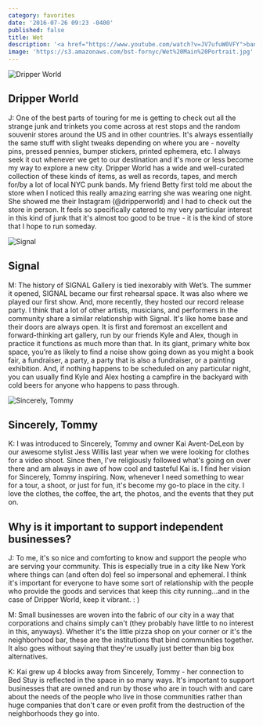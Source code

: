 ```yaml
---
category: favorites
date: '2016-07-26 09:23 -0400'
published: false
title: Wet
description: '<a href="https://www.youtube.com/watch?v=JV7ufuW0VFY">band</a>'
image: 'https://s3.amazonaws.com/bst-fornyc/Wet%20Main%20Portrait.jpg'
---
```

![Dripper World](https://s3.amazonaws.com/bst-fornyc/Wet%20Dripper%20World.jpg)
## Dripper World
J: One of the best parts of touring for me is getting to check out all the strange junk and trinkets you come across at rest stops and the random souvenir stores around the US and in other countries. It's always essentially the same stuff with slight tweaks depending on where you are - novelty pins, pressed pennies, bumper stickers, printed ephemera, etc. I always seek it out whenever we get to our destination and it's more or less become my way to explore a new city. Dripper World has a wide and well-curated collection of these kinds of items, as well as records, tapes, and merch for/by a lot of local NYC punk bands. My friend Betty first told me about the store when I noticed this really amazing earring she was wearing one night. She showed me their Instagram (@dripperworld) and I had to check out the store in person. It feels so specifically catered to my very particular interest in this kind of junk that it's almost too good to be true - it is the kind of store that I hope to run someday.

![Signal](https://s3.amazonaws.com/bst-fornyc/Wet%20Signal.jpg)
## Signal
M: The history of SIGNAL Gallery is tied inexorably with Wet’s. The summer it opened, SIGNAL became our first rehearsal space. It was also where we played our first show. And, more recently, they hosted our record release party. I think that a lot of other artists, musicians, and performers in the community share a similar relationship with Signal. It's like home base and their doors are always open. It is first and foremost an excellent and forward-thinking art gallery, run by our friends Kyle and Alex, though in practice it functions as much more than that. In its giant, primary white box space, you’re as likely to find a noise show going down as you might a book fair, a fundraiser, a party, a party that is also a fundraiser, or a painting exhibition. And, if nothing happens to be scheduled on any particular night, you can usually find Kyle and Alex hosting a campfire in the backyard with cold beers for anyone who happens to pass through.

![Sincerely, Tommy](https://s3.amazonaws.com/bst-fornyc/Wet%20Sincerely%20Tommy.jpg)
## Sincerely, Tommy
K: I was introduced to Sincerely, Tommy and owner Kai Avent-DeLeon by our awesome stylist Jess Willis last year when we were looking for clothes for a video shoot. Since then, I've religiously followed what's going on over there and am always in awe of how cool and tasteful Kai is. I find her vision for Sincerely, Tommy inspiring. Now, whenever I need something to wear for a tour, a shoot, or just for fun, it's become my go-to place in the city. I love the clothes, the coffee, the art, the photos, and the events that they put on.

## Why is it important to support independent businesses?
J: To me, it's so nice and comforting to know and support the people who are serving your community. This is especially true in a city like New York where things can (and often do) feel so impersonal and ephemeral. I think it's important for everyone to have some sort of relationship with the people who provide the goods and services that keep this city running...and in the case of Dripper World, keep it vibrant. : )

M: Small businesses are woven into the fabric of our city in a way that corporations and chains simply can't (they probably have little to no interest in this, anyways). Whether it's the little pizza shop on your corner or it's the neighborhood bar, these are the institutions that bind communities together. It also goes without saying that they're usually just better than big box alternatives.

K: Kai grew up 4 blocks away from Sincerely, Tommy - her connection to Bed Stuy is reflected in the space in so many ways. It's important to support businesses that are owned and run by those who are in touch with and care about the needs of the people who live in those communities rather than huge companies that don't care or even profit from the destruction of the neighborhoods they go into. 
